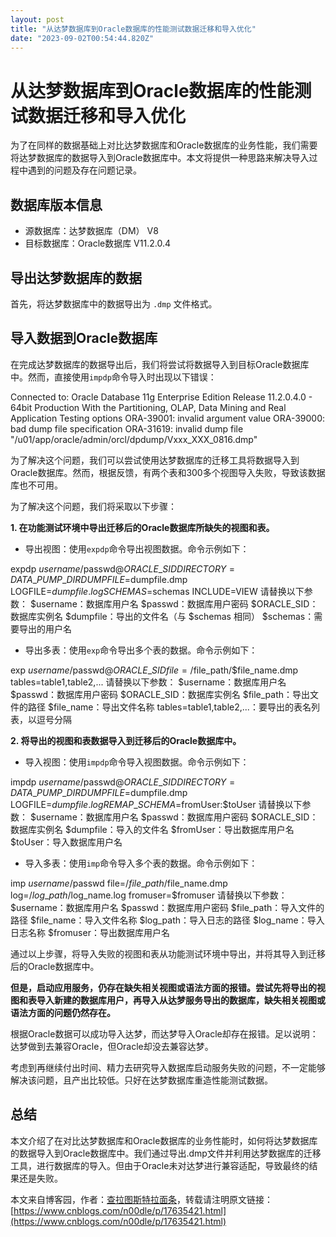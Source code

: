 ```yaml
---
layout: post
title: "从达梦数据库到Oracle数据库的性能测试数据迁移和导入优化"
date: "2023-09-02T00:54:44.820Z"
---
```

从达梦数据库到Oracle数据库的性能测试数据迁移和导入优化
==============================

为了在同样的数据基础上对比达梦数据库和Oracle数据库的业务性能，我们需要将达梦数据库的数据导入到Oracle数据库中。本文将提供一种思路来解决导入过程中遇到的问题及存在问题记录。

数据库版本信息
-------

*   源数据库：达梦数据库（DM） V8
*   目标数据库：Oracle数据库 V11.2.0.4

导出达梦数据库的数据
----------

首先，将达梦数据库中的数据导出为 `.dmp` 文件格式。

导入数据到Oracle数据库
--------------

在完成达梦数据库的数据导出后，我们将尝试将数据导入到目标Oracle数据库中。然而，直接使用`impdp`命令导入时出现以下错误：

Connected to: Oracle Database 11g Enterprise Edition Release 11.2.0.4.0 - 64bit Production
With the Partitioning, OLAP, Data Mining and Real Application Testing options
ORA\-39001: invalid argument value
ORA\-39000: bad dump file specification
ORA\-31619: invalid dump file "/u01/app/oracle/admin/orcl/dpdump/Vxxx\_XXX\_0816.dmp"

为了解决这个问题，我们可以尝试使用达梦数据库的迁移工具将数据导入到Oracle数据库。然而，根据反馈，有两个表和300多个视图导入失败，导致该数据库也不可用。

为了解决这个问题，我们将采取以下步骤：

**1\. 在功能测试环境中导出迁移后的Oracle数据库所缺失的视图和表。**

*   导出视图：使用`expdp`命令导出视图数据。命令示例如下：

expdp $username/$passwd@$ORACLE\_SID DIRECTORY=DATA\_PUMP\_DIR DUMPFILE=$dumpfile.dmp LOGFILE=$dumpfile.log SCHEMAS=$schemas INCLUDE=VIEW
请替换以下参数：
$username：数据库用户名
$passwd：数据库用户密码
$ORACLE\_SID：数据库实例名
$dumpfile：导出的文件名（与 $schemas 相同）
$schemas：需要导出的用户名

*   导出多表：使用`exp`命令导出多个表的数据。命令示例如下：

exp $username/$passwd@$ORACLE\_SID file=/$file\_path/$file\_name.dmp tables=table1,table2,...
请替换以下参数：
$username：数据库用户名
$passwd：数据库用户密码
$ORACLE\_SID：数据库实例名
$file\_path：导出文件的路径
$file\_name：导出文件名称
tables\=table1,table2,...：要导出的表名列表，以逗号分隔

**2\. 将导出的视图和表数据导入到迁移后的Oracle数据库中。**

*   导入视图：使用`impdp`命令导入视图数据。命令示例如下：

impdp $username/$passwd@$ORACLE\_SID DIRECTORY=DATA\_PUMP\_DIR DUMPFILE=$dumpfile.dmp LOGFILE=$dumpfile.log REMAP\_SCHEMA=$fromUser:$toUser
请替换以下参数：
$username：数据库用户名
$passwd：数据库用户密码
$ORACLE\_SID：数据库实例名
$dumpfile：导入的文件名
$fromUser：导出数据库用户名
$toUser：导入数据库用户名

*   导入多表：使用`imp`命令导入多个表的数据。命令示例如下：

imp $username/$passwd file=/$file\_path/$file\_name.dmp log=/$log\_path/$log\_name.log fromuser=$fromuser
请替换以下参数：
$username：数据库用户名
$passwd：数据库用户密码
$file\_path：导入文件的路径
$file\_name：导入文件名称
$log\_path：导入日志的路径
$log\_name：导入日志名称
$fromuser：导出数据库用户名

通过以上步骤，将导入失败的视图和表从功能测试环境中导出，并将其导入到迁移后的Oracle数据库中。

**但是，启动应用服务，仍存在缺失相关视图或语法方面的报错。尝试先将导出的视图和表导入新建的数据库用户，再导入从达梦服务导出的数据库，缺失相关视图或语法方面的问题仍然存在。**

根据Oracle数据可以成功导入达梦，而达梦导入Oracle却存在报错。足以说明：达梦做到去兼容Oracle，但Oracle却没去兼容达梦。

考虑到再继续付出时间、精力去研究导入数据库启动服务失败的问题，不一定能够解决该问题，且产出比较低。只好在达梦数据库重造性能测试数据。

总结
--

本文介绍了在对比达梦数据库和Oracle数据库的业务性能时，如何将达梦数据库的数据导入到Oracle数据库中。我们通过导出.dmp文件并利用达梦数据库的迁移工具，进行数据库的导入。但由于Oracle未对达梦进行兼容适配，导致最终的结果还是失败。

本文来自博客园，作者：[查拉图斯特拉面条](https://www.cnblogs.com/n00dle/)，转载请注明原文链接：[https://www.cnblogs.com/n00dle/p/17635421.html](https://www.cnblogs.com/n00dle/p/17635421.html)